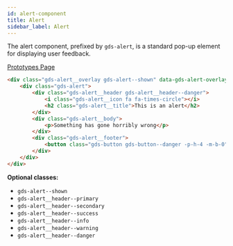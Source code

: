 ```yaml
---
id: alert-component
title: Alert
sidebar_label: Alert
---
```


The alert component, prefixed by `gds-alert`, is a standard pop-up element for displaying user feedback.

<p style="margin-bottom: 0.8em">
    <a href="https://ds.gumgum.com/stable/index.html#gds-alert" target="_blank">Prototypes Page</a>
</p>

```html
<div class="gds-alert__overlay gds-alert--shown" data-gds-alert-overlay>
    <div class="gds-alert">
        <div class="gds-alert__header gds-alert__header--danger">
            <i class="gds-alert__icon fa fa-times-circle"></i>
            <h2 class="gds-alert__title">This is an alert</h2>
        </div>
        <div class="gds-alert__body">
            <p>Something has gone horribly wrong</p>
        </div>
        <div class="gds-alert__footer">
            <button class="gds-button gds-button--danger -p-h-4 -m-b-0">OK</button>
        </div>
    </div>
</div>
```

__Optional classes:__

- `gds-alert--shown`
- `gds-alert__header--primary`
- `gds-alert__header--secondary`
- `gds-alert__header--success`
- `gds-alert__header--info`
- `gds-alert__header--warning`
- `gds-alert__header--danger`
